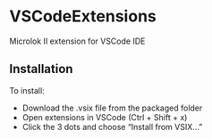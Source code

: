# VSCodeExtensions
Microlok II extension for VSCode IDE

## Installation
To install:
- Download the .vsix file from the packaged folder
- Open extensions in VSCode (Ctrl + Shift + x)
- Click the 3 dots and choose “Install from VSIX…”

